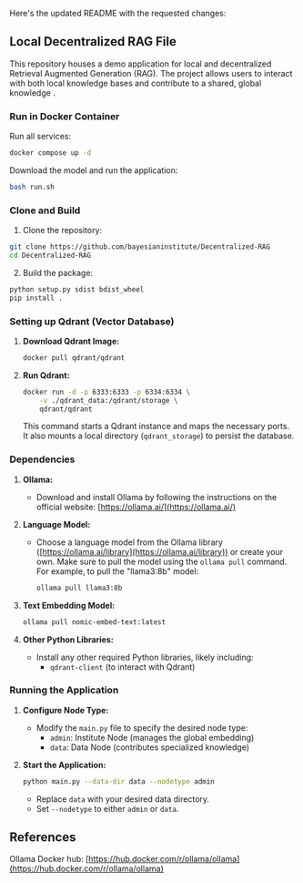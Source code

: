 Here's the updated README with the requested changes:


## Local Decentralized RAG File

This repository houses a demo application for local and decentralized Retrieval Augmented Generation (RAG). The project allows users to interact with both local knowledge bases and contribute to a shared, global knowledge .

### Run in Docker Container

Run all services:
```bash
docker compose up -d
```

Download the model and run the application:
```bash
bash run.sh
```

### Clone and Build

1. Clone the repository:
```bash
git clone https://github.com/bayesianinstitute/Decentralized-RAG
cd Decentralized-RAG 
```

2. Build the package:
```bash
python setup.py sdist bdist_wheel
pip install .
```

### Setting up Qdrant (Vector Database)

1. **Download Qdrant Image:**
   ```bash
   docker pull qdrant/qdrant
   ```

2. **Run Qdrant:**
   ```bash
   docker run -d -p 6333:6333 -p 6334:6334 \
       -v ./qdrant_data:/qdrant/storage \
       qdrant/qdrant
   ```
   This command starts a Qdrant instance and maps the necessary ports. It also mounts a local directory (`qdrant_storage`) to persist the database.

### Dependencies

1. **Ollama:**

   - Download and install Ollama by following the instructions on the official website: [https://ollama.ai/](https://ollama.ai/)

2. **Language Model:**

   - Choose a language model from the Ollama library ([https://ollama.ai/library](https://ollama.ai/library)) or create your own. Make sure to pull the model using the `ollama pull` command. For example, to pull the "llama3:8b" model:

     ```bash
     ollama pull llama3:8b
     ```

3. **Text Embedding Model:**

     ```bash
     ollama pull nomic-embed-text:latest
     ```

4. **Other Python Libraries:**
   - Install any other required Python libraries, likely including:
     * `qdrant-client` (to interact with Qdrant)

### Running the Application

1. **Configure Node Type:**
   - Modify the `main.py` file to specify the desired node type:  
     * `admin`: Institute Node (manages the global embedding)
     * `data`: Data Node (contributes specialized knowledge) 

2. **Start the Application:**
   ```bash
   python main.py --data-dir data --nodetype admin
   ```
   - Replace `data` with your desired data directory.
   - Set `--nodetype` to either `admin` or `data`.

## References

Ollama Docker hub: [https://hub.docker.com/r/ollama/ollama](https://hub.docker.com/r/ollama/ollama)
